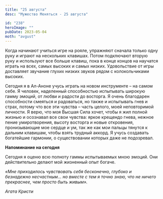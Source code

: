 ```yaml
---
title: "25 августа"
desc: "Мужество Меняться - 25 августа"

id: "238"
heroImage: ""
pubDate: 2023-05-04
moth: "avgust"
---
```


Когда начинают учиться игре на рояле, упражняют сначала только одну руку и
играют на нескольких клавишах. Потом подключают вторую руку и используют все
больше клавиш, пока в конце концов на научатся играть на всех, самых высоких и
самых низких. Удовольствие от игры доставляет звучание глухих низких звуков
рядом с колокольчиками высоких.

Сегодня я в Ал-Аноне учусь играть на новом инструменте – на самом себе. Я
человек, наделенный способностью испытывать широкую гамму эмоций, от любви и
радости до восторга. Я очень благодарен способности смеяться и радоваться, но
также и испытывать гнев и страх, потому что все эти чувства – часть целого,
моей неповторимой личности. Я верю, что моя Высшая Сила хочет, чтобы я жил
полной жизнью и осознавал все свои чувства: яркое крещендо гнева, нежное пение
умиротворения, высоту восторга и новые откровения, пронизывающие мое сердце и
ум, так же как мои пальцы тянутся к дальним клавишам, чтобы взять трудный
аккорд. Я учусь создавать богатейшие гармонии, о существовании которых даже не
подозревал.

**Напоминание на сегодня**

Сегодня я оценю всю полноту гаммы испытываемых мною эмоций. Они действительно
делают мой жизненный опыт богаче.

_«Мне приходилось чувствовать себя бесконечно, глубоко и безнадежно
несчастным… но вместе с тем я точно знаю, что не ничего прекраснее, чем просто
быть живым»._

_Агата Кристи_

